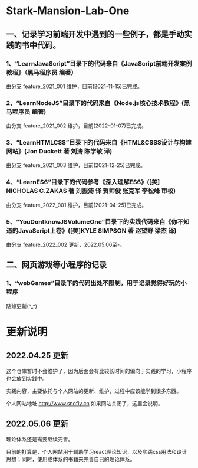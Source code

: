 # Stark-Mansion-Lab-One

## 一、记录学习前端开发中遇到的一些例子，都是手动实践的书中代码。

### 1、“LearnJavaScript”目录下的代码来自《JavaScript前端开发案例教程》（黑马程序员 编著）
由分支 feature_2021_001 维护，目前(2021-11-15)已完成。

### 2、“LearnNodeJS”目录下的代码来自《Node.js核心技术教程》(黑马程序员 编著)
由分支 feature_2021_002 维护，目前(2022-01-07)已完成。

### 3、“LearnHTMLCSS”目录下的代码来自《HTML&CSSS设计与构建网站》(Jon Duckett 著 刘涛 陈学敏 译)
由分支 feature_2021_003 维护，目前(2021-12-25)已完成。

### 4、“LearnES6”目录下的代码参考《深入理解ES6》([美] NICHOLAS C.ZAKAS 著 刘振涛 译 贺师俊 张克军 李松峰 审校)
由分支 feature_2022_001 维护，目前(2021-04-25)已完成。

### 5、“YouDontknowJSVolumeOne”目录下的实践代码来自《你不知道的JavaScript上卷》([美]KYLE SIMPSON 著 赵望野 梁杰 译)
由分支 feature_2022_002 更新，2022.05.06至-。

## 二、网页游戏等小程序的记录
### 1、“webGames”目录下的代码出处不限制，用于记录觉得好玩的小程序
随缘更新(^_^)

# 更新说明
## 2022.04.25 更新
这个仓库暂时不会维护了，因为后面会有比较长时间的偏向于实践的学习，小程序也会放到实践中。

实践内容，主要依托与个人网站的更新、维护，过程中应该能学到很多东西。

个人网站地址 http://www.snofly.cn 如果网站关闭了，这里会说明。

## 2022.05.06 更新
理论体系还是需要继续完善。

目前的打算是，个人网站用于辅助学习react理论知识，以及实践css用法和设计思想；同时，使用成体系的书籍来完善自己的理论体系。
